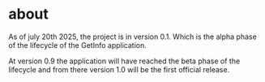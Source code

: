 # about

As of july 20th 2025, the project is in version 0.1. Which is the alpha phase of the lifecycle of the GetInfo application.

At version 0.9 the application will have reached the beta phase of the lifecycle and from there version 1.0 will be the first official release.

